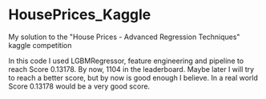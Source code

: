 # HousePrices_Kaggle
My solution to the "House Prices - Advanced Regression Techniques" kaggle competition

In this code I used LGBMRegressor, feature engineering and pipeline to reach Score 0.13178. By now, 1104 in the leaderboard. Maybe later I will try to reach a better score, but by now is good enough I believe. In a real world Score 0.13178 would be a very good score.

